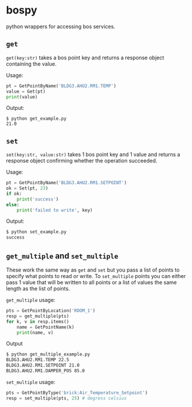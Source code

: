 # bospy
python wrappers for accessing bos services. 

## `get`
`get(key:str)` takes a bos point key and returns a response object containing the 
value.

Usage:
``` python
pt = GetPointByName('BLDG3.AHU2.RM1.TEMP')
value = Get(pt)
print(value)
```
Output:
``` shell
$ python get_example.py
21.0
```

## `set`
`set(key:str, value:str)` takes 1 bos point key and 1 value and returns a response object confirming whether the operation succeeded.

Usage:
``` python
pt = GetPointByName('BLDG3.AHU2.RM1.SETPOINT')
ok = Set(pt, 23)
if ok:
    print('success')
else:
    print('failed to write', key)
```
Output:
``` bash
$ python set_example.py
success
```
## `get_multiple` and `set_multiple`
These work the same way as `get` and `set` but you pass a list of points to specify what points to read or write. To `set_multiple` points you can either pass 1 value that will be written to all points or a list of values the same length as the list of points. 

`get_multiple` usage:
```python
pts = GetPointByLocation('ROOM_1')
resp = get_multiple(pts)
for k, v in resp.items()
    name = GetPointName(k)
    print(name, v)
```
Output
``` bash
$ python get_multiple_example.py
BLDG3.AHU2.RM1.TEMP 22.5
BLDG3.AHU2.RM1.SETPOINT 21.0
BLDG3.AHU2.RM1.DAMPER_POS 85.0
```

`set_multiple` usage:
```python
pts = GetPointByType('brick:Air_Temperature_Setpoint')
resp = set_multiple(pts, 25) # degress celsius
```